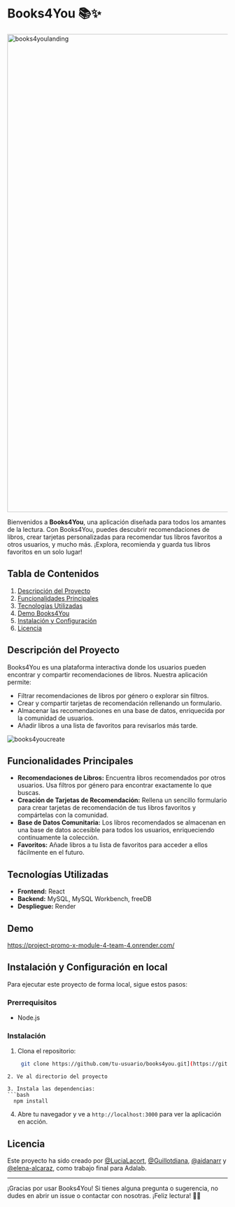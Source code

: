 # Books4You 📚✨

<img width="1090" alt="books4youlanding" src="https://github.com/Guillotdiana/project-promo-x-module-4-team-4/assets/156465486/c8fa83b1-630b-499a-9226-abd96b49a1ac">

Bienvenidos a **Books4You**, una aplicación diseñada para todos los amantes de la lectura. Con Books4You, puedes descubrir recomendaciones de libros, crear tarjetas personalizadas para recomendar tus libros favoritos a otros usuarios, y mucho más. ¡Explora, recomienda y guarda tus libros favoritos en un solo lugar!

## Tabla de Contenidos
1. [Descripción del Proyecto](#descripción-del-proyecto)
2. [Funcionalidades Principales](#funcionalidades-principales)
3. [Tecnologías Utilizadas](#tecnologías-utilizadas)
4. [Demo Books4You](#demo)
5. [Instalación y Configuración](#instalación-y-configuración)
6. [Licencia](#licencia)

## Descripción del Proyecto
Books4You es una plataforma interactiva donde los usuarios pueden encontrar y compartir recomendaciones de libros. Nuestra aplicación permite:
- Filtrar recomendaciones de libros por género o explorar sin filtros.
- Crear y compartir tarjetas de recomendación rellenando un formulario.
- Almacenar las recomendaciones en una base de datos, enriquecida por la comunidad de usuarios.
- Añadir libros a una lista de favoritos para revisarlos más tarde.

![books4youcreate](https://github.com/Guillotdiana/project-promo-x-module-4-team-4/assets/156465486/2dcc0241-5ce2-4907-93ad-cb52aa9f8a0c)


## Funcionalidades Principales
- **Recomendaciones de Libros:** Encuentra libros recomendados por otros usuarios. Usa filtros por género para encontrar exactamente lo que buscas.
- **Creación de Tarjetas de Recomendación:** Rellena un sencillo formulario para crear tarjetas de recomendación de tus libros favoritos y compártelas con la comunidad.
- **Base de Datos Comunitaria:** Los libros recomendados se almacenan en una base de datos accesible para todos los usuarios, enriqueciendo continuamente la colección.
- **Favoritos:** Añade libros a tu lista de favoritos para acceder a ellos fácilmente en el futuro.

## Tecnologías Utilizadas
- **Frontend:** React
- **Backend:** MySQL, MySQL Workbench, freeDB
- **Despliegue:** Render

## Demo

https://project-promo-x-module-4-team-4.onrender.com/

## Instalación y Configuración en local
Para ejecutar este proyecto de forma local, sigue estos pasos:

### Prerrequisitos
- Node.js

### Instalación
1. Clona el repositorio:
   ```bash
    git clone https://github.com/tu-usuario/books4you.git](https://github.com/Guillotdiana/project-promo-x-module-4-team-4.git
  ```
2. Ve al directorio del proyecto
   
3. Instala las dependencias:
  ```bash
    npm install
  ```

4. Abre tu navegador y ve a `http://localhost:3000` para ver la aplicación en acción.


## Licencia
Este proyecto ha sido creado por [@LuciaLacort](https://github.com/LuciaLacort), [@Guillotdiana](https://github.com/Guillotdiana), [@aidanarr](https://github.com/aidanarr) y [@elena-alcaraz](https://github.com/elena-alcaraz), como trabajo final para Adalab.

---

¡Gracias por usar Books4You! Si tienes alguna pregunta o sugerencia, no dudes en abrir un issue o contactar con nosotras. ¡Feliz lectura! 📖✨
